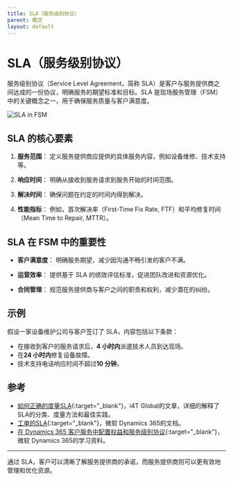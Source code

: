 ```yaml
---
title: SLA（服务级别协议）
parent: 概念
layout: default
---
```


# SLA（服务级别协议）

服务级别协议（Service Level Agreement，简称 SLA）是客户与服务提供商之间达成的一份协议，明确服务的期望标准和目标。SLA 是现场服务管理（FSM）中的关键概念之一，用于确保服务质量与客户满意度。

![SLA  in FSM](https://learn.microsoft.com/en-us/dynamics365/customer-service/media/sla-pause-resume.png)

## SLA 的核心要素

1. **服务范围**：
   定义服务提供商应提供的具体服务内容，例如设备维修、技术支持等。

2. **响应时间**：
   明确从接收到服务请求到服务开始的时间范围。

3. **解决时间**：
   确保问题在约定的时间内得到解决。

4. **性能指标**：
   例如，首次解决率（First-Time Fix Rate, FTF）和平均修复时间（Mean Time to Repair, MTTR）。

## SLA 在 FSM 中的重要性

- **客户满意度**：
  明确服务期望，减少因沟通不畅引发的客户不满。

- **运营效率**：
  提供基于 SLA 的绩效评估标准，促进团队改进和资源优化。

- **合同管理**：
  规范服务提供商与客户之间的职责和权利，减少潜在的纠纷。

## 示例

假设一家设备维护公司与客户签订了 SLA，内容包括以下条款：

- 在接收到客户的服务请求后，**4 小时内**派遣技术人员到达现场。
- 在**24 小时内**修复设备故障。
- 技术支持电话响应时间不超过**10 分钟**。

## 参考

- [如何正确的度量SLA](https://i4tglobal.com/service-level-agreement-field-service-companies/?utm_source=franksunye.github.io/FSM-Knowledge-Hub/){:target="_blank"}，i4T Global的文章，详细的解释了SLA的分类、度量方法和最佳实践。
- [工单的SLA](https://learn.microsoft.com/en-us/dynamics365/field-service/sla-work-orders){:target="_blank"}，微软 Dynamics 365的文档。
- [在 Dynamics 365 客户服务中配置权益和服务级别协议](https://learn.microsoft.com/zh-cn/training/paths/work-with-entitlements-and-slas-in-microsoft-dynamics-365-for-customer-service/){:target="_blank"}，微软 Dynamics 365的学习资料。

---

通过 SLA，客户可以清晰了解服务提供商的承诺，而服务提供商则可以更有效地管理和优化资源。

